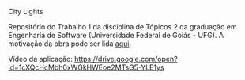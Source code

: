 City Lights

Repositório do Trabalho 1 da disciplina de Tópicos 2 da graduação em Engenharia de Software (Universidade Federal de Goiás - UFG). A motivação da obra pode ser lida [aqui](https://drive.google.com/open?id=1kdXjr9cNSkID5ZOCcWbQUKs0i2LS_BxA).

Vídeo da aplicação: https://drive.google.com/open?id=1cXQcHcMbh0xWGkHWEoe2MTsG5-YLE1ys
